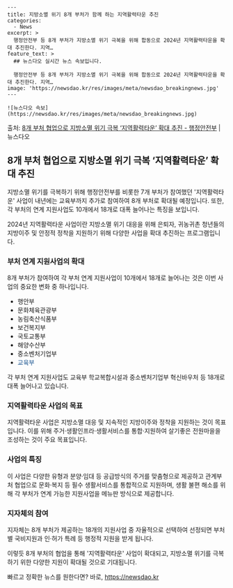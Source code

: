    ---
    title: 지방소멸 위기 8개 부처가 함께 하는 지역활력타운 추진
    categories:
      - News
    excerpt: >
      행정안전부 등 8개 부처가 지방소멸 위기 극복을 위해 합동으로 2024년 지역활력타운을 확대 추진한다. 지역…
    feature_text: >
      ## 뉴스다오 실시간 뉴스 속보입니다.
    
      행정안전부 등 8개 부처가 지방소멸 위기 극복을 위해 합동으로 2024년 지역활력타운을 확대 추진한다. 지역…
    image: 'https://newsdao.kr/res/images/meta/newsdao_breakingnews.jpg'
    ---
    
    ![뉴스다오 속보](https://newsdao.kr/res/images/meta/newsdao_breakingnews.jpg)

<p>출처: <a href="https://newsdao.kr/2879" rel="dofollow">8개 부처 협업으로 지방소멸 위기 극복 ‘지역활력타운’ 확대 추진 - 행정안전부</a> | 뉴스다오</p>

<h2 data-ke-size="size26">8개 부처 협업으로 지방소멸 위기 극복 ‘지역활력타운’ 확대 추진</h2>
지방소멸 위기를 극복하기 위해 행정안전부를 비롯한 7개 부처가 참여했던 '지역활력타운' 사업이 내년에는 교육부까지 추가로 참여하여 8개 부처로 확대될 예정입니다. 또한, 각 부처의 연계 지원사업도 10개에서 18개로 대폭 늘어나는 특징을 보입니다.

<p data-ke-size="size16">2024년 지역활력타운 사업이란 지방소멸 위기 대응을 위해 은퇴자, 귀농귀촌 청년들의 지방이주 및 안정적 정착을 지원하기 위해 다양한 사업을 확대 추진하는 프로그램입니다.</p>

<h3><b>부처 연계 지원사업의 확대</b></h3>
8개 부처가 참여하여 각 부처 연계 지원사업이 10개에서 18개로 늘어나는 것은 이번 사업의 중요한 변화 중 하나입니다.

<ul>
  <li>행안부</li>
  <li>문화체육관광부</li>
  <li>농림축산식품부</li>
  <li>보건복지부</li>
  <li>국토교통부</li>
  <li>해양수산부</li>
  <li>중소벤처기업부</li>
  <li><span style="color: #1a5490;">교육부</span></li>
</ul>

<p data-ke-size="size16">각 부처 연계 지원사업도 교육부 학교복합시설과 중소벤처기업부 혁신바우처 등 18개로 대폭 늘어나고 있습니다.</p>

<h3><b>지역활력타운 사업의 목표</b></h3>
지역활력타운 사업은 지방소멸 대응 및 지속적인 지방이주와 정착을 지원하는 것이 목표입니다. 이를 위해 주거·생활인프라·생활서비스를 통합·지원하여 살기좋은 전원마을을 조성하는 것이 주요 목표입니다.

<h3><b>사업의 특징</b></h3>
이 사업은 다양한 유형과 분양·임대 등 공급방식의 주거를 맞춤형으로 제공하고 관계부처 협업으로 문화·복지 등 필수 생활서비스를 통합적으로 지원하며, 생활 불편 해소를 위해 각 부처가 연계 가능한 지원사업을 메뉴판 방식으로 제공합니다.

<h3><b>지자체의 참여</b></h3>
지자체는 8개 부처가 제공하는 18개의 지원사업 중 자율적으로 선택하여 선정되면 부처별 국비지원과 인·허가 특례 등 행정적 지원을 받게 됩니다.

이렇듯 8개 부처의 협업을 통해 '지역활력타운' 사업이 확대되고, 지방소멸 위기를 극복하기 위한 다양한 지원이 확대될 것으로 기대됩니다. 

빠르고 정확한 뉴스를 원한다면? 바로, <a href="https://newsdao.kr" rel="dofollow">https://newsdao.kr</a>


    
